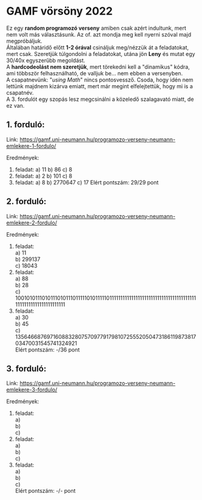 # GAMF vörsöny 2022
Ez egy **random programozó verseny** amiben csak azért indultunk, mert nem volt más választásunk. Az of. azt mondja meg kell nyerni szóval majd megpróbáljuk.  
Általában határidő előtt **__1-2 órával__** csináljuk meg/nézzük át a feladatokat, mert csak.
Szeretjük túlgondolni a feladatokat, utána jön **Leny** és mutat egy 30/40x egyszerűbb megoldást.  
A __hardcodeolást nem szeretjük__, mert törekedni kell a "dinamikus" kódra, ami többször felhasználható, de valljuk be... nem ebben a versenyben.  
A csapatnevünk: "_using Math_" nincs pontosvessző. Csoda, hogy idén nem lettünk majdnem kizárva emiatt, mert már megint elfelejtettük, hogy mi is a csapatnév.  
A 3. fordulót egy szopás lesz megcsinálni a közeledő szalagavató miatt, de ez van.
## 1. forduló:
Link: https://gamf.uni-neumann.hu/programozo-verseny-neumann-emlekere-1-fordulo/

Eredmények:
1. feladat:
  a) 11
  b) 86
  c) 8
2. feladat:
  a) 2
  b) 101
  c) 8
3. feladat:
  a) 8
  b) 2770647
  c) 17
Elért pontszám: 29/29 pont

## 2. forduló:
Link: https://gamf.uni-neumann.hu/programozo-verseny-neumann-emlekere-2-fordulo/

Eredmények:  
1. feladat:  
  a) 11  
  b) 299137  
  c) 18043  
2. feladat:  
  a) 88  
  b) 28  
  c) 1001010111010111010111011111010111110111111111111111111111111111111111111111111111111111111111111111  
3. feladat:  
  a) 30  
  b) 45  
  c) 1356466876971608832807570977917981072555205047318611987381703470031545741324921  
Elért pontszám: -/36 pont

## 3. forduló:
Link: https://gamf.uni-neumann.hu/programozo-verseny-neumann-emlekere-3-fordulo/  

Eredmények:  
1. feladat:  
  a)  
  b)  
  c)  
2. feladat:  
  a)  
  b)  
  c)  
3. feladat:  
  a)  
  b)  
  c)  
Elért pontszám: -/- pont